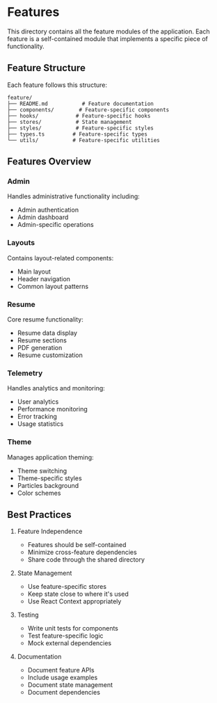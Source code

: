 # Features

This directory contains all the feature modules of the application. Each feature is a self-contained module that implements a specific piece of functionality.

## Feature Structure

Each feature follows this structure:

```
feature/
├── README.md           # Feature documentation
├── components/        # Feature-specific components
├── hooks/            # Feature-specific hooks
├── stores/           # State management
├── styles/           # Feature-specific styles
├── types.ts         # Feature-specific types
└── utils/           # Feature-specific utilities
```

## Features Overview

### Admin
Handles administrative functionality including:
- Admin authentication
- Admin dashboard
- Admin-specific operations

### Layouts
Contains layout-related components:
- Main layout
- Header navigation
- Common layout patterns

### Resume
Core resume functionality:
- Resume data display
- Resume sections
- PDF generation
- Resume customization

### Telemetry
Handles analytics and monitoring:
- User analytics
- Performance monitoring
- Error tracking
- Usage statistics

### Theme
Manages application theming:
- Theme switching
- Theme-specific styles
- Particles background
- Color schemes

## Best Practices

1. Feature Independence
   - Features should be self-contained
   - Minimize cross-feature dependencies
   - Share code through the shared directory

2. State Management
   - Use feature-specific stores
   - Keep state close to where it's used
   - Use React Context appropriately

3. Testing
   - Write unit tests for components
   - Test feature-specific logic
   - Mock external dependencies

4. Documentation
   - Document feature APIs
   - Include usage examples
   - Document state management
   - Document dependencies
